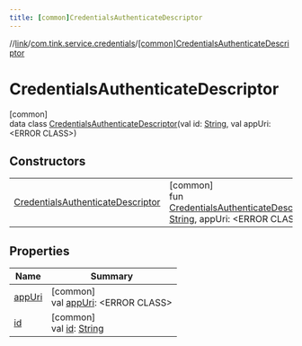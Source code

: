 ```yaml
---
title: [common]CredentialsAuthenticateDescriptor
---
```

//[link](../../../index.html)/[com.tink.service.credentials](../index.html)/[[common]CredentialsAuthenticateDescriptor](index.html)



# CredentialsAuthenticateDescriptor



[common]\
data class [CredentialsAuthenticateDescriptor](index.html)(val id: [String](https://kotlinlang.org/api/latest/jvm/stdlib/kotlin/-string/index.html), val appUri: &lt;ERROR CLASS&gt;)



## Constructors


| | |
|---|---|
| [CredentialsAuthenticateDescriptor](-credentials-authenticate-descriptor.html) | [common]<br>fun [CredentialsAuthenticateDescriptor](-credentials-authenticate-descriptor.html)(id: [String](https://kotlinlang.org/api/latest/jvm/stdlib/kotlin/-string/index.html), appUri: &lt;ERROR CLASS&gt;) |


## Properties


| Name | Summary |
|---|---|
| [appUri](app-uri.html) | [common]<br>val [appUri](app-uri.html): &lt;ERROR CLASS&gt; |
| [id](id.html) | [common]<br>val [id](id.html): [String](https://kotlinlang.org/api/latest/jvm/stdlib/kotlin/-string/index.html) |

